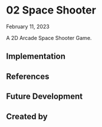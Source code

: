 # 02 Space Shooter

February 11, 2023

A 2D Arcade Space Shooter Game.

## Implementation

## References

## Future Development

## Created by
